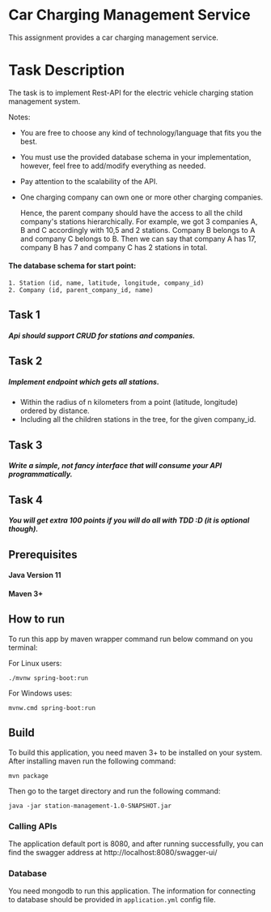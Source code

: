 # Car Charging Management Service

This assignment provides a car charging management service.

# Task Description
The task is to implement Rest-API for the electric vehicle charging station management system.

Notes:

* You are free to choose any kind of technology/language that fits you the best.
* You must use the provided database schema in your implementation, however, feel free to add/modify everything as needed.
* Pay attention to the scalability of the API.
* One charging company can own one or more other charging companies.

  Hence, the parent company should have the access to all the child company's stations hierarchically.
  For example, we got 3 companies A, B and C accordingly with 10,5 and 2 stations.
  Company B belongs to A and company C belongs to B. Then we can say that company A has 17, company B has 7 and company C has 2
  stations in total.


#### The database schema for start point:
    1. Station (id, name, latitude, longitude, company_id)
    2. Company (id, parent_company_id, name)


## Task 1
##### Api should support CRUD for stations and companies.

## Task 2
##### Implement endpoint which gets all stations.
* Within the radius of n kilometers from a point (latitude, longitude) ordered by distance.
* Including all the children stations in the tree, for the given company_id.


## Task 3
##### Write a simple, not fancy interface that will consume your API programmatically.

## Task 4
##### You will get extra 100 points if you will do all with TDD :D (it is optional though).

## Prerequisites

#### Java Version 11

#### Maven 3+

## How to run

To run this app by maven wrapper command run below command on you terminal:
<p></p>
For Linux users: 

```shell
./mvnw spring-boot:run
```

For Windows uses:

```shell
mvnw.cmd spring-boot:run
```
## Build
To build this application, you need maven 3+ to be installed on your system. After installing maven run the following command:
```shell
mvn package
```
Then go to the target directory and run the following command:
```shell
java -jar station-management-1.0-SNAPSHOT.jar
```
### Calling APIs
The application default port is 8080, and after running successfully, you can find the swagger address at
http://localhost:8080/swagger-ui/

### Database
You need mongodb to run this application. The information for connecting to database should 
be provided in `application.yml` config file. 
